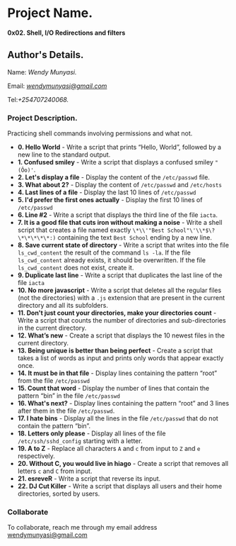 # Project Name.
**0x02. Shell, I/O Redirections and filters**

## Author's Details.
Name: *Wendy Munyasi.*

Email: *wendymunyasi@gmail.com*

Tel:*+254707240068.*



### Project Description.
Practicing shell commands involving permissions and what not.

* **0. Hello World** - Write a script that prints “Hello, World”, followed by a new line to the standard output.
* **1. Confused smiley** - Write a script that displays a confused smiley `"(Ôo)'`.
* **2. Let's display a file** - Display the content of the `/etc/passwd` file.
* **3. What about 2?** - Display the content of `/etc/passwd` and `/etc/hosts`
* **4. Last lines of a file** - Display the last 10 lines of `/etc/passwd`
* **5. I'd prefer the first ones actually** - Display the first 10 lines of `/etc/passwd`
* **6. Line #2** - Write a script that displays the third line of the file `iacta`.
* **7. It is a good file that cuts iron without making a noise** - Write a shell script that creates a file named exactly `\*\\'"Best School"\'\\*$\?\*\*\*\*\*:)` containing the text `Best School` ending by a new line.
* **8. Save current state of directory** - Write a script that writes into the file `ls_cwd_content` the result of the command `ls -la`. If the file `ls_cwd_content` already exists, it should be overwritten. If the file `ls_cwd_content` does not exist, create it.
* **9. Duplicate last line** - Write a script that duplicates the last line of the file `iacta`
* **10. No more javascript** - Write a script that deletes all the regular files (not the directories) with a `.js` extension that are present in the current directory and all its subfolders.
* **11. Don't just count your directories, make your directories count** - Write a script that counts the number of directories and sub-directories in the current directory.
* **12. What’s new** - Create a script that displays the 10 newest files in the current directory.
* **13. Being unique is better than being perfect** - Create a script that takes a list of words as input and prints only words that appear exactly once.
* **14. It must be in that file** - Display lines containing the pattern “root” from the file `/etc/passwd`
* **15. Count that word** - Display the number of lines that contain the pattern “bin” in the file `/etc/passwd`
* **16. What's next?** - Display lines containing the pattern “root” and 3 lines after them in the file `/etc/passwd`.
* **17. I hate bins** - Display all the lines in the file `/etc/passwd` that do not contain the pattern “bin”.
* **18. Letters only please** - Display all lines of the file `/etc/ssh/sshd_config` starting with a letter.
* **19. A to Z** - Replace all characters `A` and `c` from input to `Z` and `e` respectively.
* **20. Without C, you would live in hiago** - Create a script that removes all letters `c` and `C` from input.
* **21. esreveR** - Write a script that reverse its input.
* **22. DJ Cut Killer** - Write a script that displays all users and their home directories, sorted by users.

### Collaborate

To collaborate, reach me through my email address wendymunyasi@gmail.com